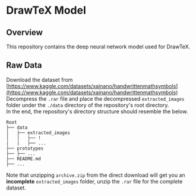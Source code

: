 # DrawTeX Model

## Overview
This repository contains the deep neural network model used for DrawTeX.

## Raw Data

Download the dataset from [https://www.kaggle.com/datasets/xainano/handwrittenmathsymbols](https://www.kaggle.com/datasets/xainano/handwrittenmathsymbols)  
Decompress the `.rar` file and place the decompressed `extracted_images` folder under the `./data` directory of the repository's root directory.  
In the end, the repository's directory structure should resemble the below.
```
Root
├── data
│   ├── extracted_images
│   │   ├── !
|   |   ├── ...
├── prototypes
├── ├── ...
├── README.md
├── ...
```
Note that unzipping `archive.zip` from the direct download will get you an **incomplete** `extracted_images` folder, unzip the `.rar` file for the complete dataset.
